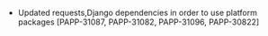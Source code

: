 * Updated requests,Django dependencies in order to use platform packages [PAPP-31087, PAPP-31082, PAPP-31096, PAPP-30822]
